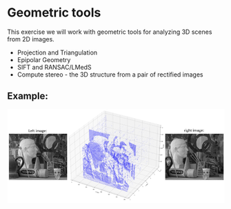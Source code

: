 # Geometric tools
This exercise we will work with geometric tools for analyzing 3D scenes from 2D images.

* Projection and Triangulation
* Epipolar Geometry
* SIFT and RANSAC/LMedS
* Compute stereo - the 3D structure from a pair of rectified images
## Example:
![Alt Text](https://github.com/freddd1/Computer-vision/blob/main/geometric-tools/images/results.png)

